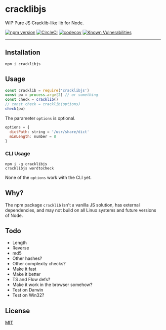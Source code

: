 # cracklibjs

WIP Pure JS Cracklib-like lib for Node.

[![npm version](https://img.shields.io/npm/v/cracklibjs.svg)](https://npm.im/cracklibjs) [![CircleCI](https://circleci.com/gh/zacanger/cracklibjs.svg?style=svg)](https://circleci.com/gh/zacanger/cracklibjs) [![codecov](https://codecov.io/gh/zacanger/cracklibjs/branch/master/graph/badge.svg)](https://codecov.io/gh/zacanger/cracklibjs) [![Known Vulnerabilities](https://snyk.io/test/github/zacanger/cracklibjs/badge.svg?targetFile=package.json)](https://snyk.io/test/github/zacanger/cracklibjs?targetFile=package.json)

--------

## Installation

`npm i cracklibjs`

## Usage

```javascript
const cracklib = require('cracklibjs')
const pw = process.argv[2] // or something
const check = cracklib()
// const check = cracklib(options)
check(pw)
```

The parameter `options` is optional.

```javascript
options = {
  dictPath: string = '/usr/share/dict'
  minLength: number = 8
}
```

### CLI Usage

```
npm i -g cracklibjs
cracklibjs wordtocheck
```

None of the `options` work with the CLI yet.

## Why?

The npm package `cracklib` isn't a vanilla JS solution, has external
dependencies, and may not build on all Linux systems and future versions of
Node.

## Todo

* Length
* Reverse
* md5
* Other hashes?
* Other complexity checks?
* Make it fast
* Make it better
* TS and Flow defs?
* Make it work in the browser somehow?
* Test on Darwin
* Test on Win32?

## License

[MIT](./LICENSE.md)
